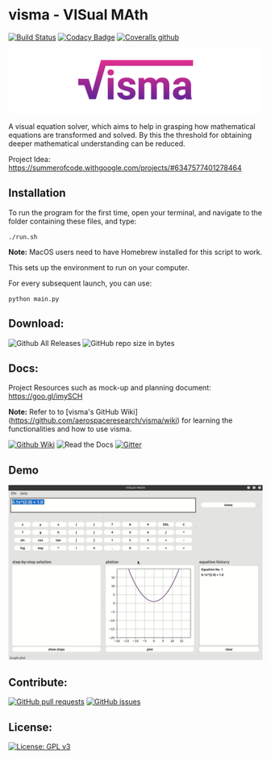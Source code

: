 # **visma** - VISual MAth

[![Build Status](https://img.shields.io/travis/8hantanu/visma.svg?style=for-the-badge)](https://travis-ci.org/8hantanu/visma)
[![Codacy Badge](https://img.shields.io/codacy/grade/d8523777601e464ca7ede4ad85892c34.svg?style=for-the-badge)](https://www.codacy.com/app/8hantanu/visma?utm_source=github.com&amp;utm_medium=referral&amp;utm_content=8hantanu/visma&amp;utm_campaign=Badge_Grade)
[![Coveralls github](https://img.shields.io/coveralls/github/8hantanu/visma.svg?style=for-the-badge)](https://coveralls.io/github/8hantanu/visma)

![visma](/assets/banner.png)

A visual equation solver, which aims to help in grasping how mathematical equations are transformed and solved. By this the threshold for obtaining deeper mathematical understanding can be reduced.

Project Idea: https://summerofcode.withgoogle.com/projects/#6347577401278464


## Installation
To run the program for the first time, open your terminal, and navigate to the folder containing these files, and type:

```
./run.sh
```

**Note:** MacOS users need to have Homebrew installed for this script to work.

This sets up the environment to run on your computer.

For every subsequent launch, you can use:

```
python main.py
```


## Download:
![Github All Releases](https://img.shields.io/github/downloads/8hantanu/visma/total.svg?style=for-the-badge)
![GitHub repo size in bytes](https://img.shields.io/github/repo-size/8hantanu/visma.svg?style=for-the-badge)


## Docs:
Project Resources such as mock-up and planning document: https://goo.gl/imySCH

**Note:** Refer to to [visma's GitHub Wiki]
(https://github.com/aerospaceresearch/visma/wiki) for learning the functionalities and how to use visma.

[![Github Wiki](https://img.shields.io/badge/wiki-visma-pink.svg?style=for-the-badge)](https://github.com/aerospaceresearch/visma/wiki)
![Read the Docs](https://img.shields.io/readthedocs/visma.svg?style=for-the-badge)
[![Gitter](https://img.shields.io/gitter/room/aerospaceresearch/visma.svg?style=for-the-badge)](https://gitter.im/aerospaceresearch/visma)


## Demo

![visma](/assets/demo.gif)


## Contribute:
[![GitHub pull requests](https://img.shields.io/github/issues-pr/aerospaceresearch/visma.svg?style=for-the-badge)](https://github.com/aerospaceresearch/visma/pulls)
[![GitHub issues](https://img.shields.io/github/issues/aerospaceresearch/visma.svg?style=for-the-badge)](https://github.com/aerospaceresearch/visma/issues)

## License:
[![License: GPL v3](https://img.shields.io/github/license/aerospaceresearch/visma.svg?style=for-the-badge)](https://github.com/aerospaceresearch/visma/blob/master/LICENSE)
